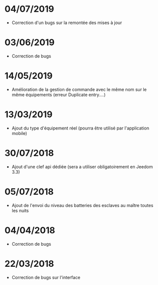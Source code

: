 # 04/07/2019

- Correction d'un bugs sur la remontée des mises à jour

# 03/06/2019

- Correction de bugs

# 14/05/2019

- Amélioration de la gestion de commande avec le même nom sur le même équipements (erreur Duplicate entry....)

# 13/03/2019

- Ajout du type d'équipement réel (pourra être utilisé par l'application mobile)

# 30/07/2018

- Ajout d'une clef api dédiée (sera a utiliser obligatoirement en Jeedom 3.3)

# 05/07/2018

- Ajout de l'envoi du niveau des batteries des esclaves au maître toutes les nuits

# 04/04/2018

- Correction de bugs

# 22/03/2018

- Correction de bugs sur l'interface

